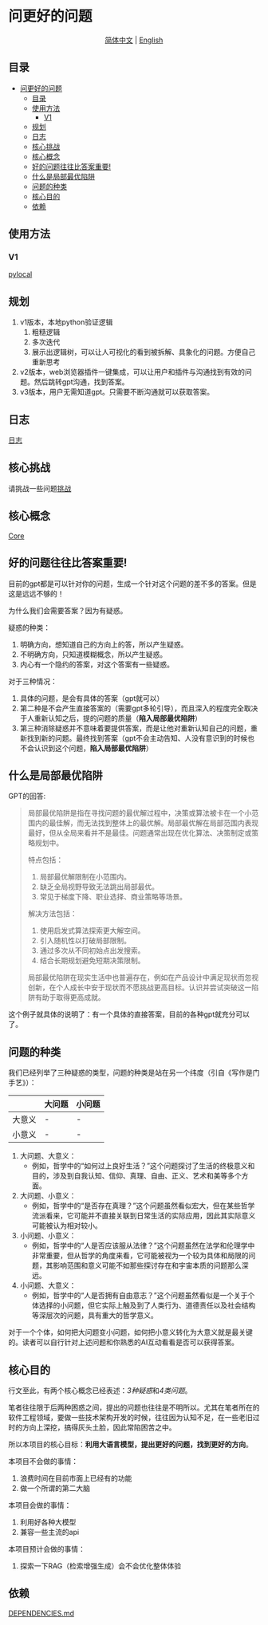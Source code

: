 # 问更好的问题

<p align="center">
  <a href="/README.md">简体中文</a> |
  <a href="/doc/README-en.md">English</a>
</p>

## 目录

- [问更好的问题](#问更好的问题)
  - [目录](#目录)
  - [使用方法](#使用方法)
    - [V1](#v1)
  - [规划](#规划)
  - [日志](#日志)
  - [核心挑战](#核心挑战)
  - [核心概念](#核心概念)
  - [好的问题往往比答案重要!](#好的问题往往比答案重要)
  - [什么是局部最优陷阱](#什么是局部最优陷阱)
  - [问题的种类](#问题的种类)
  - [核心目的](#核心目的)
  - [依赖](#依赖)

## 使用方法

### V1

[pylocal](/pylocal/README.md)

## 规划

1. v1版本，本地python验证逻辑
   1. 粗糙逻辑
   2. 多次迭代
   3. 展示出逻辑树，可以让人可视化的看到被拆解、具象化的问题。方便自己重新思考
2. v2版本，web浏览器插件一键集成，可以让用户和插件与沟通找到有效的问题。然后跳转gpt沟通，找到答案。
3. v3版本，用户无需知道gpt。只需要不断沟通就可以获取答案。

## 日志

[日志](/doc/Log.md)

## 核心挑战

请挑战一些问题[挑战](/doc/challenge.csv)

## 核心概念

[Core](/doc/Core.md)

## 好的问题往往比答案重要!

目前的gpt都是可以针对你的问题，生成一个针对这个问题的差不多的答案。但是这是远远不够的！

为什么我们会需要答案？因为有疑惑。

疑惑的种类：
1. 明确方向，想知道自己的方向上的答，所以产生疑惑。
2. 不明确方向，只知道模糊概念，所以产生疑惑。
3. 内心有一个隐约的答案，对这个答案有一些疑惑。

对于三种情况：
1. 具体的问题，是会有具体的答案（gpt就可以）
2. 第二种是不会产生直接答案的（需要gpt多轮引导），而且深入的程度完全取决于人重新认知之后，提的问题的质量（**陷入局部最优陷阱**）
3. 第三种消除疑惑并不意味着要提供答案，而是让他对重新认知自己的问题，重新找到新的问题。最终找到答案（gpt不会主动告知、人没有意识到的时候也不会认识到这个问题，**陷入局部最优陷阱**）

## 什么是局部最优陷阱

GPT的回答:

> 局部最优陷阱是指在寻找问题的最优解过程中，决策或算法被卡在一个小范围内的最佳解，而无法找到整体上的最优解。局部最优解在局部范围内表现最好，但从全局来看并不是最佳。问题通常出现在优化算法、决策制定或策略规划中。
> 
> 特点包括：
> 1. 局部最优解限制在小范围内。
> 2. 缺乏全局视野导致无法跳出局部最优。
> 3. 常见于梯度下降、职业选择、商业策略等场景。
> 
> 解决方法包括：
> 1. 使用启发式算法探索更大解空间。
> 2. 引入随机性以打破局部限制。
> 3. 通过多次从不同初始点出发搜索。
> 4. 结合长期规划避免短期决策限制。
> 
> 局部最优陷阱在现实生活中也普遍存在，例如在产品设计中满足现状而忽视创新，在个人成长中安于现状而不愿挑战更高目标。认识并尝试突破这一陷阱有助于取得更高成就。

这个例子就具体的说明了：有一个具体的直接答案，目前的各种gpt就充分可以了。

## 问题的种类

我们已经列举了三种疑惑的类型，问题的种类是站在另一个纬度（引自《写作是门手艺》）：

| | 大问题 | 小问题 |
|---|---|---|
| 大意义 | - | - |
| 小意义 | - | - |

1. 大问题、大意义：
   - 例如，哲学中的“如何过上良好生活？”这个问题探讨了生活的终极意义和目的，涉及到自我认知、信仰、真理、自由、正义、艺术和美等多个方面。
2. 大问题、小意义：
   - 例如，哲学中的“是否存在真理？”这个问题虽然看似宏大，但在某些哲学流派看来，它可能并不直接关联到日常生活的实际应用，因此其实际意义可能被认为相对较小。
3. 小问题、小意义：
   - 例如，哲学中的“人是否应该服从法律？”这个问题虽然在法学和伦理学中非常重要，但从哲学的角度来看，它可能被视为一个较为具体和局限的问题，其影响范围和意义可能不如那些探讨存在和宇宙本质的问题那么深远。
4. 小问题、大意义：
   - 例如，哲学中的“人是否拥有自由意志？”这个问题虽然看似是一个关于个体选择的小问题，但它实际上触及到了人类行为、道德责任以及社会结构等深层次的问题，具有重大的哲学意义。

对于一个个体，如何把大问题变小问题，如何把小意义转化为大意义就是最关键的。读者可以自行针对上述问题和你熟悉的AI互动看看是否可以获得答案。

## 核心目的

行文至此，有两个核心概念已经表述：*3种疑惑*和*4类问题*。

笔者往往限于后两种困惑之间，提出的问题也往往是不明所以。尤其在笔者所在的软件工程领域，要做一些技术架构开发的时候，往往因为认知不足，在一些老旧过时的方向上深挖，搞得灰头土脸，因此常陷困苦之中。

所以本项目的核心目标：**利用大语言模型，提出更好的问题，找到更好的方向**。

本项目不会做的事情：
1. 浪费时间在目前市面上已经有的功能
2. 做一个所谓的第二大脑

本项目会做的事情：
1. 利用好各种大模型
2. 兼容一些主流的api

本项目预计会做的事情：
1. 探索一下RAG（检索增强生成）会不会优化整体体验


## 依赖

[DEPENDENCIES.md](/DEPENDENCIES.md)
